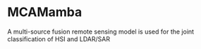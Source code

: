 # MCAMamba
A multi-source fusion remote sensing model is used for the joint classification of HSI and LDAR/SAR
